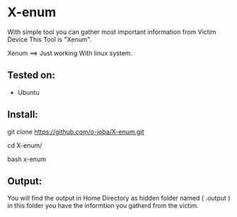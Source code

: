 # X-enum
With simple tool you can gather most important information from Victim Device This Tool is "Xenum".

Xenum ==> Just working With linux system. 




Tested on:
-------
* Ubuntu 



Install:
------
git clone https://github.com/o-joba/X-enum.git

cd X-enum/

bash x-enum


Output:
-----
You will find the output in Home Directory as hidden folder named ( .output ) in this folder you have the informtion you gatherd from the victim.  
